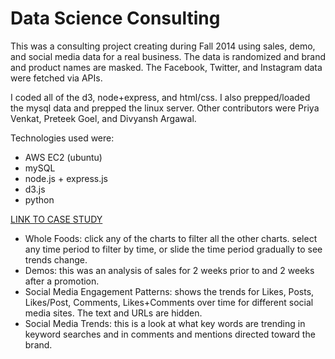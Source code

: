 # Data Science Consulting

This was a consulting project creating during Fall 2014 using sales, demo, and social media data for a real business. The data is randomized and brand and product names are masked. The Facebook, Twitter, and Instagram data were fetched via APIs. 

I coded all of the d3, node+express, and html/css. I also prepped/loaded the mysql data and prepped the linux server. Other contributors were Priya Venkat, Preteek Goel, and Divyansh Argawal.

Technologies used were:
* AWS EC2 (ubuntu)
* mySQL
* node.js + express.js
* d3.js
* python

[LINK TO CASE STUDY](http://54.173.153.248:8888/casestudy/index.html)
 * Whole Foods: click any of the charts to filter all the other charts. select any time period to filter by time, or slide the time period gradually to see trends change. 
 * Demos: this was an analysis of sales for 2 weeks prior to and 2 weeks after a promotion.
 * Social Media Engagement Patterns: shows the trends for Likes, Posts, Likes/Post, Comments, Likes+Comments over time for different social media sites. The text and URLs are hidden.
 * Social Media Trends: this is a look at what key words are trending in keyword searches and in comments and mentions directed toward the brand.
